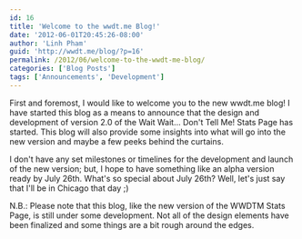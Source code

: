 ```yaml
---
id: 16
title: 'Welcome to the wwdt.me Blog!'
date: '2012-06-01T20:45:26-08:00'
author: 'Linh Pham'
guid: 'http://wwdt.me/blog/?p=16'
permalink: /2012/06/welcome-to-the-wwdt-me-blog/
categories: ['Blog Posts']
tags: ['Announcements', 'Development']
---
```


First and foremost, I would like to welcome you to the new wwdt.me blog! I have started this blog as a means to announce that the design and development of version 2.0 of the Wait Wait... Don't Tell Me! Stats Page has started. This blog will also provide some insights into what will go into the new version and maybe a few peeks behind the curtains.

I don't have any set milestones or timelines for the development and launch of the new version; but, I hope to have something like an alpha version ready by July 26th. What's so special about July 26th? Well, let's just say that I'll be in Chicago that day ;)

N.B.: Please note that this blog, like the new version of the WWDTM Stats Page, is still under some development. Not all of the design elements have been finalized and some things are a bit rough around the edges.
